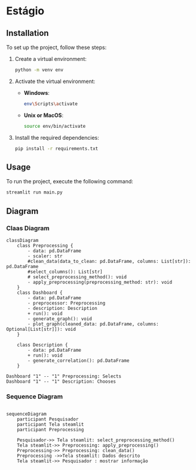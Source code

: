 # Estágio

## Installation

To set up the project, follow these steps:

1. Create a virtual environment:
    ```bash
    python -m venv env
    ```

2. Activate the virtual environment:
    - **Windows**:
        ```bash
        env\Scripts\activate
        ```
    - **Unix or MacOS**:
        ```bash
        source env/bin/activate
        ```

3. Install the required dependencies:
    ```bash
    pip install -r requirements.txt
    ```

## Usage

To run the project, execute the following command:
```bash
streamlit run main.py
```

## Diagram

### Claas Diagram

```mermaid
classDiagram
    class Preprocessing {
        - data: pd.DataFrame
        - scaler: str
        #clean_data(data_to_clean: pd.DataFrame, columns: List[str]): pd.DataFrame
        #select_columns(): List[str]
        # select_preprocessing_method(): void
        - apply_preprocessing(preprocessing_method: str): void
    }
    class Dashboard {
        - data: pd.DataFrame
        - preprocessor: Preprocessing
        - description: Description
        + run(): void
        - generate_graph(): void
        - plot_graph(cleaned_data: pd.DataFrame, columns: Optional[List[str]]): void
    }
    
    class Description {
        - data: pd.DataFrame
        + run(): void
        - generate_correlation(): pd.DataFrame
    }
    
Dashboard "1" -- "1" Preprocessing: Selects
Dashboard "1" -- "1" Description: Chooses

```
### Sequence Diagram

```mermaid

sequenceDiagram
    participant Pesquisador
    participant Tela steamlit
    participant Preprocessing

    Pesquisador->> Tela steamlit: select_preprocessing_method()
    Tela steamlit->> Preprocessing: apply_preprocessing()
    Preprocessing->> Preprocessing: clean_data()
    Preprocessing ->>Tela steamlit: Dados descrito
    Tela steamlit->> Pesquisador : mostrar informação
    
```
